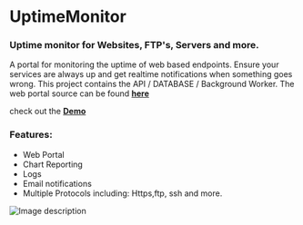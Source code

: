# UptimeMonitor
### Uptime monitor for Websites, FTP's, Servers and more.

A portal for monitoring the uptime of web based endpoints. Ensure your services are always up and get realtime notifications when something goes wrong. This project contains the API / DATABASE / Background Worker. The web portal source can be found **[here](https://github.com/appleton6509/UptimeMonitorWeb)**

check out the **[Demo](https://uptimemonitor1.herokuapp.com/)**

### Features:
- Web Portal
- Chart Reporting
- Logs
- Email notifications
- Multiple Protocols including: Https,ftp, ssh and more.

![Image description](https://github.com/appleton6509/SimplePingTool/blob/master/readme.png)
